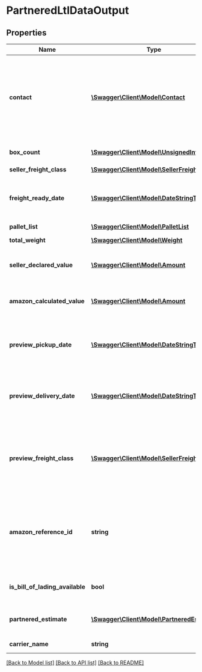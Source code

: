 # PartneredLtlDataOutput

## Properties
Name | Type | Description | Notes
------------ | ------------- | ------------- | -------------
**contact** | [**\Swagger\Client\Model\Contact**](Contact.md) | Contact information for the person in the seller&#39;s organization who is responsible for the shipment. Used by the carrier if they have questions about the shipment. | 
**box_count** | [**\Swagger\Client\Model\UnsignedIntType**](UnsignedIntType.md) | The number of boxes in the shipment. | 
**seller_freight_class** | [**\Swagger\Client\Model\SellerFreightClass**](SellerFreightClass.md) |  | [optional] 
**freight_ready_date** | [**\Swagger\Client\Model\DateStringType**](DateStringType.md) | The date that the shipment will be ready to be picked up by the carrier. Must be in YYYY-MM-DD format. | 
**pallet_list** | [**\Swagger\Client\Model\PalletList**](PalletList.md) |  | 
**total_weight** | [**\Swagger\Client\Model\Weight**](Weight.md) | The total weight of the shipment. | 
**seller_declared_value** | [**\Swagger\Client\Model\Amount**](Amount.md) | Your declaration of the total value of the inventory in the shipment. | [optional] 
**amazon_calculated_value** | [**\Swagger\Client\Model\Amount**](Amount.md) | Estimate by Amazon of the total value of the inventory in the shipment. | [optional] 
**preview_pickup_date** | [**\Swagger\Client\Model\DateStringType**](DateStringType.md) | The estimated date that the shipment will be picked up by the carrier, in YYYY-MM-DD format. | 
**preview_delivery_date** | [**\Swagger\Client\Model\DateStringType**](DateStringType.md) | The estimated date that the shipment will be delivered to an Amazon fulfillment center, in YYYY-MM-DD format. | 
**preview_freight_class** | [**\Swagger\Client\Model\SellerFreightClass**](SellerFreightClass.md) | The freight class of the shipment as estimated by Amazon if you did not include a freight class when you called the putTransportDetails operation. | 
**amazon_reference_id** | **string** | A unique identifier created by Amazon that identifies this Amazon-partnered, Less Than Truckload/Full Truckload (LTL/FTL) shipment. | 
**is_bill_of_lading_available** | **bool** | Indicates whether the bill of lading for the shipment is available. | 
**partnered_estimate** | [**\Swagger\Client\Model\PartneredEstimate**](PartneredEstimate.md) | The estimated shipping cost using an Amazon-partnered carrier. | [optional] 
**carrier_name** | **string** | The carrier for the inbound shipment. | 

[[Back to Model list]](../README.md#documentation-for-models) [[Back to API list]](../README.md#documentation-for-api-endpoints) [[Back to README]](../README.md)



